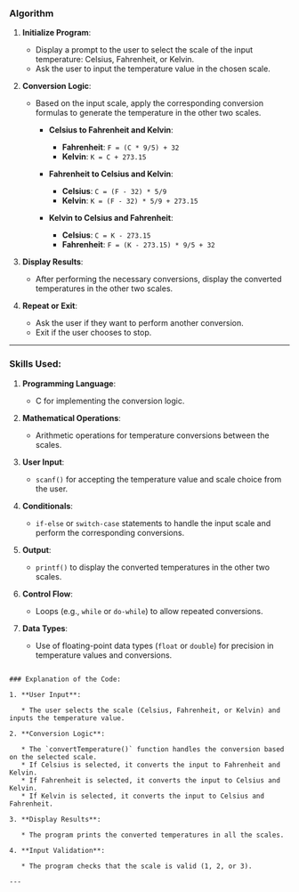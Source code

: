
### Algorithm 

1. **Initialize Program**:

   * Display a prompt to the user to select the scale of the input temperature: Celsius, Fahrenheit, or Kelvin.
   * Ask the user to input the temperature value in the chosen scale.

2. **Conversion Logic**:

   * Based on the input scale, apply the corresponding conversion formulas to generate the temperature in the other two scales.

     * **Celsius to Fahrenheit and Kelvin**:

       * **Fahrenheit**: `F = (C * 9/5) + 32`
       * **Kelvin**: `K = C + 273.15`
     * **Fahrenheit to Celsius and Kelvin**:

       * **Celsius**: `C = (F - 32) * 5/9`
       * **Kelvin**: `K = (F - 32) * 5/9 + 273.15`
     * **Kelvin to Celsius and Fahrenheit**:

       * **Celsius**: `C = K - 273.15`
       * **Fahrenheit**: `F = (K - 273.15) * 9/5 + 32`

3. **Display Results**:

   * After performing the necessary conversions, display the converted temperatures in the other two scales.

4. **Repeat or Exit**:

   * Ask the user if they want to perform another conversion.
   * Exit if the user chooses to stop.

---

### Skills Used:

1. **Programming Language**:

   * C for implementing the conversion logic.

2. **Mathematical Operations**:

   * Arithmetic operations for temperature conversions between the scales.

3. **User Input**:

   * `scanf()` for accepting the temperature value and scale choice from the user.

4. **Conditionals**:

   * `if-else` or `switch-case` statements to handle the input scale and perform the corresponding conversions.

5. **Output**:

   * `printf()` to display the converted temperatures in the other two scales.

6. **Control Flow**:

   * Loops (e.g., `while` or `do-while`) to allow repeated conversions.

7. **Data Types**:

   * Use of floating-point data types (`float` or `double`) for precision in temperature values and conversions.



```

### Explanation of the Code:

1. **User Input**:

   * The user selects the scale (Celsius, Fahrenheit, or Kelvin) and inputs the temperature value.

2. **Conversion Logic**:

   * The `convertTemperature()` function handles the conversion based on the selected scale.
   * If Celsius is selected, it converts the input to Fahrenheit and Kelvin.
   * If Fahrenheit is selected, it converts the input to Celsius and Kelvin.
   * If Kelvin is selected, it converts the input to Celsius and Fahrenheit.

3. **Display Results**:

   * The program prints the converted temperatures in all the scales.

4. **Input Validation**:

   * The program checks that the scale is valid (1, 2, or 3).

---


